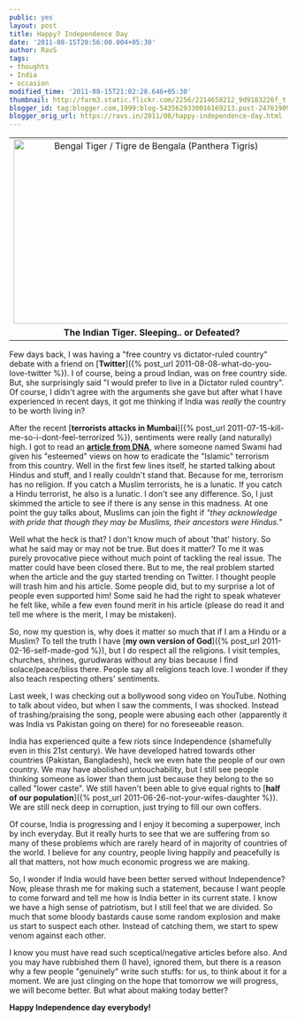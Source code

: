 ```yaml
---
public: yes
layout: post
title: Happy? Independence Day
date: '2011-08-15T20:56:00.004+05:30'
author: RavS
tags:
- thoughts
- India
- occasion
modified_time: '2011-08-15T21:02:28.646+05:30'
thumbnail: http://farm3.static.flickr.com/2256/2214658212_9d9183226f_t.jpg
blogger_id: tag:blogger.com,1999:blog-5435629330016169213.post-2476190934837134510
blogger_orig_url: https://ravs.in/2011/08/happy-independence-day.html
---
```


<table align="center" cellpadding="0" cellspacing="0" class="tr-caption-container" style="margin-left: auto; margin-right: auto; text-align: center;"><tbody><tr><td style="text-align: center;"><a href="http://www.flickr.com/photos/esparta/2214658212/" style="margin-left: auto; margin-right: auto;" title="Bengal Tiger / Tigre de Bengala (Panthera Tigris) by Esparta, on Flickr"><img alt="Bengal Tiger / Tigre de Bengala (Panthera Tigris)" height="333" src="http://farm3.static.flickr.com/2256/2214658212_9d9183226f.jpg" width="500"></a></td></tr><tr><td class="tr-caption" style="text-align: center;"><b>The Indian Tiger. Sleeping.. or Defeated?</b></td></tr></tbody></table>

Few days back, I was having a "free country vs dictator-ruled country" debate with a friend on [**Twitter**]({% post_url 2011-08-08-what-do-you-love-twitter %}). I of course, being a proud Indian, was on free country side. But, she surprisingly said "I would prefer to live in a Dictator ruled country". Of course, I didn't agree with the arguments she gave but after what I have experienced in recent days, it got me thinking if India was _really_ the country to be worth living in?

After the recent [**terrorists attacks in Mumbai**]({% post_url 2011-07-15-kill-me-so-i-dont-feel-terrorized %}), sentiments were really (and naturally) high. I got to read an [**article from DNA**](http://www.dnaindia.com/analysis/analysis_how-to-wipe-out-islamic-terror_1566203), where someone named Swami had given his "esteemed" views on how to eradicate the "Islamic" terrorism from this country. Well in the first few lines itself, he started talking about Hindus and stuff, and I really couldn't stand that. Because for me, terrorism has no religion. If you catch a Muslim terrorists, he is a lunatic. If you catch a Hindu terrorist, he also is a lunatic. I don't see any difference. So, I just skimmed the article to see if there is any sense in this madness. At one point the guy talks about, Muslims can join the fight if _"they acknowledge with pride that though they may be Muslims, their ancestors were Hindus._"

Well what the heck is that? I don't know much of about 'that' history. So what he said may or may not be true. But does it matter? To me it was purely provocative piece without much point of tackling the real issue. The matter could have been closed there. But to me, the real problem started when the article and the guy started trending on Twitter. I thought people will trash him and his article. Some people did, but to my surprise a lot of people even supported him! Some said he had the right to speak whatever he felt like, while a few even found merit in his article (please do read it and tell me where is the merit, I may be mistaken).

So, now my question is, why does it matter so much that if I am a Hindu or a Muslim? To tell the truth I have [**my own version of God**]({% post_url 2011-02-16-self-made-god %}), but I do respect all the religions. I visit temples, churches, shrines, gurudwaras without any bias because I find solace/peace/bliss there. People say all religions teach love. I wonder if they also teach respecting others' sentiments.

Last week, I was checking out a bollywood song video on YouTube. Nothing to talk about video, but when I saw the comments, I was shocked. Instead of trashing/praising the song, people were abusing each other (apparently it was India vs Pakistan going on there) for no foreseeable reason.

India has experienced quite a few riots since Independence (shamefully even in this 21st century). We have developed hatred towards other countries (Pakistan, Bangladesh), heck we even hate the people of our own country. We may have abolished untouchability, but I still see people thinking someone as lower than them just because they belong to the so called "lower caste". We still haven't been able to give equal rights to [**half of our population**]({% post_url 2011-06-26-not-your-wifes-daughter %}). We are still neck deep in corruption, just trying to fill our own coffers.

Of course, India is progressing and I enjoy it becoming a superpower, inch by inch everyday. But it really hurts to see that we are suffering from so many of these problems which are rarely heard of in majority of countries of the world. I believe for any country, people living happily and peacefully is all that matters, not how much economic progress we are making.

So, I wonder if India would have been better served without Independence? Now, please thrash me for making such a statement, because I want people to come forward and tell me how is India better in its current state. I know we have a high sense of patriotism, but I still feel that we are divided. So much that some bloody bastards cause some random explosion and make us start to suspect each other. Instead of catching them, we start to spew venom against each other.

I know you must have read such sceptical/negative articles before also. And you may have rubbished them (I have), ignored them, but there is a reason why a few people "genuinely" write such stuffs: for us, to think about it for a moment. We are just clinging on the hope that tomorrow we will progress, we will become better. But what about making today better?

**Happy Independence day everybody!**
